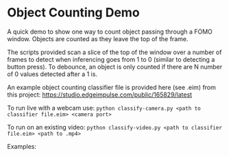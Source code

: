 # Object Counting Demo
A quick demo to show one way to count object passing through a FOMO window. Objects are counted as they leave the top of the frame.

The scripts provided scan a slice of the top of the window over a number of frames to detect when inferencing goes from 1 to 0 (similar to detecting a button press). To debounce, an object is only counted if there are N number of 0 values detected after a 1 is.

An example object counting classifier file is provided here (see .eim) from this project: https://studio.edgeimpulse.com/public/165829/latest 

To run live with a webcam use:
`python classify-camera.py <path to classifier file.eim> <camera port>`

To run on an existing video: `python classify-video.py <path to classifier file.eim> <path to .mp4>`

Examples:
